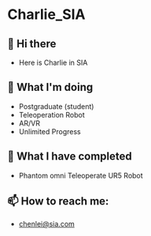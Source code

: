 # Charlie_SIA
## 👋 Hi there

 - Here is Charlie in SIA

## 🤔 What I'm doing

 - Postgraduate (student)
 - Teleoperation Robot
 - AR/VR
 - Unlimited Progress
 
 ## 🥳 What I have completed
 
  - Phantom omni Teleoperate UR5 Robot
  
 ## 📫 How to reach me: 
 
  - chenlei@sia.com

